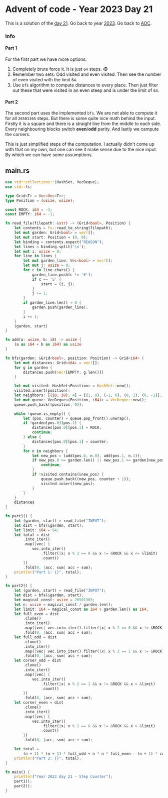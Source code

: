 # Advent of code - Year 2023 Day 21

This is a solution of the [day 21](https://adventofcode.com/2023/day/21). Go back to year [2023](2023.md). Go back to [AOC](../adventofcode.md).

### Info

#### Part 1

For the first part we have more options.

1. Completely brute force it. It is just `64` steps. **:D**
2. Remember two sets: Odd visited and even visited. Then see the number of even visited with the limit `64`.
3. Use `bfs` algorithm to compute distances to every place. Then just filter out these that were visited in an even steep and is under the limit of `64`.

#### Part 2

The second part uses the implemented `bfs`. We are not able to compute it for all `26501365` steps. But there is some quite nice math behind the input. Firstly it is a square and there is a straight line from the middle to each side. Every neighbouring blocks switch **even**/**odd** parity. And lastly we campute the corners.

This is just simplified steps of the computation. I actually didn't come up with that on my own, but one can see it make sense due to the nice input. By which we can have some assumptions.

## main.rs

```rs
use std::collections::{HashSet, VecDeque};
use std::fs;

type Grid<T> = Vec<Vec<T>>;
type Position = (usize, usize);

const ROCK: i64 = -3;
const EMPTY: i64 = -1;

fn read_file(filepath: &str) -> (Grid<bool>, Position) {
    let contents = fs::read_to_string(filepath);
    let mut garden: Grid<bool> = vec![];
    let mut start: Position = (0, 0);
    let binding = contents.expect("REASON");
    let lines = binding.split('\n');
    let mut i: usize = 0;
    for line in lines {
        let mut garden_line: Vec<bool> = vec![];
        let mut j: usize = 0;
        for c in line.chars() {
            garden_line.push(c != '#');
            if c == 'S' {
                start = (i, j);
            }
            j += 1;
        }
        if garden_line.len() > 0 {
            garden.push(garden_line);
        }
        i += 1;
    }
    (garden, start)
}

fn add(a: usize, b: i8) -> usize {
    (a as i64 + b as i64) as usize
}

fn bfs(garden: &Grid<bool>, position: Position) -> Grid<i64> {
    let mut distances: Grid<i64> = vec![];
    for g in garden {
        distances.push(vec![EMPTY; g.len()])
    }

    let mut visited: HashSet<Position> = HashSet::new();
    visited.insert(position);
    let neighbors: [(i8, i8); 4] = [(1, 0), (-1, 0), (0, 1), (0, -1)];
    let mut queue: VecDeque<(Position, i64)> = VecDeque::new();
    queue.push_back((position, 0));

    while !queue.is_empty() {
        let (pos, counter) = queue.pop_front().unwrap();
        if !garden[pos.0][pos.1] {
            distances[pos.0][pos.1] = ROCK;
            continue;
        } else {
            distances[pos.0][pos.1] = counter;
        }
        for n in neighbors {
            let new_pos = (add(pos.0, n.0), add(pos.1, n.1));
            if new_pos.0 >= garden.len() || new_pos.1 >= garden[new_pos.0].len() {
                continue;
            }
            if !visited.contains(&new_pos) {
                queue.push_back((new_pos, counter + 1));
                visited.insert(new_pos);
            }
        }
    }
    distances
}

fn part1() {
    let (garden, start) = read_file("INPUT");
    let dist = bfs(&garden, start);
    let limit: i64 = 64;
    let total = dist
        .into_iter()
        .map(|vec| {
            vec.into_iter()
                .filter(|x| x % 2 == 0 && x != &ROCK && x <= &limit)
                .count()
        })
        .fold(0, |acc, sum| acc + sum);
    println!("Part 1: {}", total);
}

fn part2() {
    let (garden, start) = read_file("INPUT");
    let dist = bfs(&garden, start);
    let magical_const: usize = 26501365;
    let n: usize = magical_const / garden.len();
    let limit: i64 = magical_const as i64 % garden.len() as i64;
    let full_even = dist
        .clone()
        .into_iter()
        .map(|vec| vec.into_iter().filter(|x| x % 2 == 0 && x != &ROCK).count())
        .fold(0, |acc, sum| acc + sum);
    let full_odd = dist
        .clone()
        .into_iter()
        .map(|vec| vec.into_iter().filter(|x| x % 2 == 1 && x != &ROCK).count())
        .fold(0, |acc, sum| acc + sum);
    let corner_odd = dist
        .clone()
        .into_iter()
        .map(|vec| {
            vec.into_iter()
                .filter(|x| x % 2 == 1 && x != &ROCK && x > &limit)
                .count()
        })
        .fold(0, |acc, sum| acc + sum);
    let corner_even = dist
        .clone()
        .into_iter()
        .map(|vec| {
            vec.into_iter()
                .filter(|x| x % 2 == 0 && x != &ROCK && x > &limit)
                .count()
        })
        .fold(0, |acc, sum| acc + sum);

    let total =
        (n + 1) * (n + 1) * full_odd + n * n * full_even - (n + 1) * corner_odd + n * corner_even;
    println!("Part 2: {}", total);
}

fn main() {
    println!("Year 2023 day 21 - Step Counter");
    part1();
    part2();
}
```

